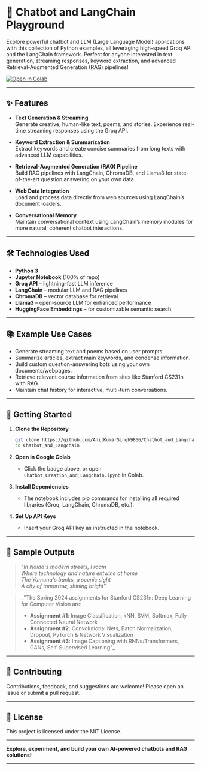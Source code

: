 # 🚀 Chatbot and LangChain Playground

Explore powerful chatbot and LLM (Large Language Model) applications with this collection of Python examples, all leveraging high-speed Groq API and the LangChain framework. Perfect for anyone interested in text generation, streaming responses, keyword extraction, and advanced Retrieval-Augmented Generation (RAG) pipelines!

<a href="https://colab.research.google.com/github/AnilKumarSingh9856/Chatbot_and_Langchain/blob/main/Chatbot_Creation_and_Langchain.ipynb" target="_parent">
  <img src="https://colab.research.google.com/assets/colab-badge.svg" alt="Open In Colab"/>
</a>

---

## ✨ Features

- **Text Generation & Streaming**  
  Generate creative, human-like text, poems, and stories. Experience real-time streaming responses using the Groq API.

- **Keyword Extraction & Summarization**  
  Extract keywords and create concise summaries from long texts with advanced LLM capabilities.

- **Retrieval-Augmented Generation (RAG) Pipeline**  
  Build RAG pipelines with LangChain, ChromaDB, and Llama3 for state-of-the-art question answering on your own data.

- **Web Data Integration**  
  Load and process data directly from web sources using LangChain’s document loaders.

- **Conversational Memory**  
  Maintain conversational context using LangChain’s memory modules for more natural, coherent chatbot interactions.

---

## 🛠️ Technologies Used

- **Python 3**
- **Jupyter Notebook** (100% of repo)
- **Groq API** – lightning-fast LLM inference
- **LangChain** – modular LLM and RAG pipelines
- **ChromaDB** – vector database for retrieval
- **Llama3** – open-source LLM for enhanced performance
- **HuggingFace Embeddings** – for customizable semantic search

---

## 📚 Example Use Cases

- Generate streaming text and poems based on user prompts.
- Summarize articles, extract main keywords, and condense information.
- Build custom question-answering bots using your own documents/webpages.
- Retrieve relevant course information from sites like Stanford CS231n with RAG.
- Maintain chat history for interactive, multi-turn conversations.

---

## 🚀 Getting Started

1. **Clone the Repository**
   ```bash
   git clone https://github.com/AnilKumarSingh9856/Chatbot_and_Langchain.git
   cd Chatbot_and_Langchain
   ```

2. **Open in Google Colab**
   - Click the badge above, or open `Chatbot_Creation_and_Langchain.ipynb` in Colab.

3. **Install Dependencies**
   - The notebook includes pip commands for installing all required libraries (Groq, LangChain, ChromaDB, etc.).

4. **Set Up API Keys**
   - Insert your Groq API key as instructed in the notebook.

---

## 🌟 Sample Outputs

> _"In Noida's modern streets, I roam  
> Where technology and nature entwine at home  
> The Yamuna's banks, a scenic sight  
> A city of tomorrow, shining bright"_

> _"The Spring 2024 assignments for Stanford CS231n: Deep Learning for Computer Vision are:  
> - **Assignment #1**: Image Classification, kNN, SVM, Softmax, Fully Connected Neural Network  
> - **Assignment #2**: Convolutional Nets, Batch Normalization, Dropout, PyTorch & Network Visualization  
> - **Assignment #3**: Image Captioning with RNNs/Transformers, GANs, Self-Supervised Learning"_

---

## 🤝 Contributing

Contributions, feedback, and suggestions are welcome! Please open an issue or submit a pull request.

---

## 📄 License

This project is licensed under the MIT License.

---

**Explore, experiment, and build your own AI-powered chatbots and RAG solutions!**

---

